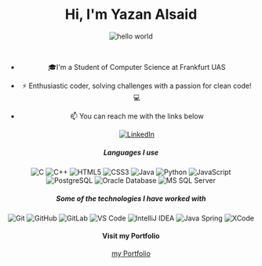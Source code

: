 
<div align="center">
<h1>Hi, I'm Yazan Alsaid </h1>

 
![hello world](https://github.com/hayat-tamboli/hayat-tamboli/raw/master/hello-world.png)

<br>

- 🎓I'm a Student of Computer Science at Frankfurt UAS
- ⚡ Enthusiastic coder, solving challenges with a passion for clean code! 💻
- :mailbox: You can reach me with the links below

     [![LinkedIn](https://img.shields.io/badge/-LINKEDIN-0077B5?style=for-the-badge&logo=linkedin&logoColor=white)](https://www.linkedin.com/in/yazan-alsaid-42a9a3285/)

##### Languages I use

![C](https://img.shields.io/badge/-C-000000?style=flat&logo=c)
![C++](https://img.shields.io/badge/-C++-000000?style=flat&logo=c%2B%2B)
![HTML5](https://img.shields.io/badge/-HTML5-000000?style=flat&logo=html5)
![CSS3](https://img.shields.io/badge/-CSS3-%231572B6?style=flat-square&logo=css3)
![Java](https://img.shields.io/badge/-Java-000000?style=flat&logo=java)
![Python](https://img.shields.io/badge/-Python-000000?style=flat&logo=python)
![JavaScript](https://img.shields.io/badge/-JavaScript-000000?style=flat&logo=javascript)
![PostgreSQL](https://img.shields.io/badge/-PostgreSQL-336791?style=flat-square&logo=postgresql)
![Oracle Database](http://img.shields.io/badge/-Oracle-DD0031?style=flat-square&logo=oracle)
![MS SQL Server](http://img.shields.io/badge/-MS%20SQL%20Server-CC2927?style=flat-square&logo=microsoft-sql-server&logoColor=ffffff)


##### Some of the technologies I have worked with

![Git](https://img.shields.io/badge/-Git-222222?style=flat&logo=git&logoColor=F05032)
![GitHub](https://img.shields.io/badge/-GitHub-222222?style=flat&logo=github&logoColor=181717)
![GitLab](https://img.shields.io/badge/-GitLab-FCA121?style=flat-square&logo=gitlab)
![VS Code](http://img.shields.io/badge/-VS%20Code-007ACC?style=flat-square&logo=visual-studio-code&logoColor=ffffff)
![IntelliJ IDEA](http://img.shields.io/badge/-IntelliJ%20IDEA-000000?style=flat-square&logo=intellij-idea&logoColor=ffffff)
![Java Spring](https://img.shields.io/badge/-Spring-222222?style=flat&logo=spring&logoColor=6DB33F)
![XCode](https://img.shields.io/badge/-XCode-222222?style=flat&logo=XCode&logoColor=1575F9)


#### Visit my Portfolio

   <a href="https://github.com/YazanAlsaid/Portfolio/tree/master" class="portfolio-link">my Portfolio</a>
</div>

 
